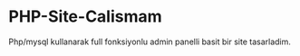 # PHP-Site-Calismam
Php/mysql kullanarak full fonksiyonlu admin panelli basit bir site tasarladim. 
